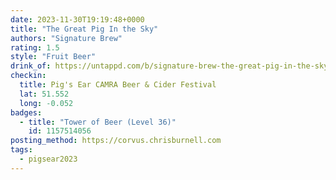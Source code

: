 ```yaml
---
date: 2023-11-30T19:19:48+0000
title: "The Great Pig In the Sky"
authors: "Signature Brew"
rating: 1.5
style: "Fruit Beer"
drink_of: https://untappd.com/b/signature-brew-the-great-pig-in-the-sky/
checkin:
  title: Pig's Ear CAMRA Beer & Cider Festival
  lat: 51.552
  long: -0.052
badges:
  - title: "Tower of Beer (Level 36)"
    id: 1157514056
posting_method: https://corvus.chrisburnell.com
tags:
  - pigsear2023
---
```

